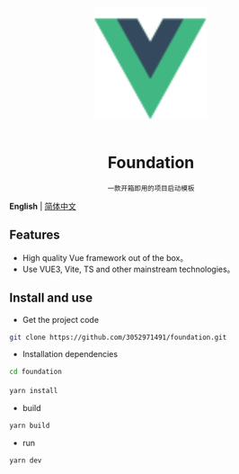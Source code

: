 <div align="center">
    <a href="https://github.com/3052971491/foundation">
        <img alt="Foundation Logo" width="200" height="200" src="./src/assets/vue.svg"> 
    </a> 
    <br> 
    <br>
    <h1>Foundation</h1>

    一款开箱即用的项目启动模板

</div>

**English** | [简体中文](./README.zh-CN.md)

## Features

- High quality Vue framework out of the box。
- Use VUE3, Vite, TS and other mainstream technologies。

## Install and use

- Get the project code

```bash
git clone https://github.com/3052971491/foundation.git
```

- Installation dependencies

```bash
cd foundation

yarn install

```

- build

```bash
yarn build
```

- run

```bash
yarn dev
```
